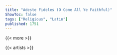 ```yaml
---
title: "Adeste Fideles (O Come All Ye Faithful)"
ShowToc: false
tags: ["Religious", "Latin"]
published: 1751
---
```


{{< more >}}

{{< artists >}}